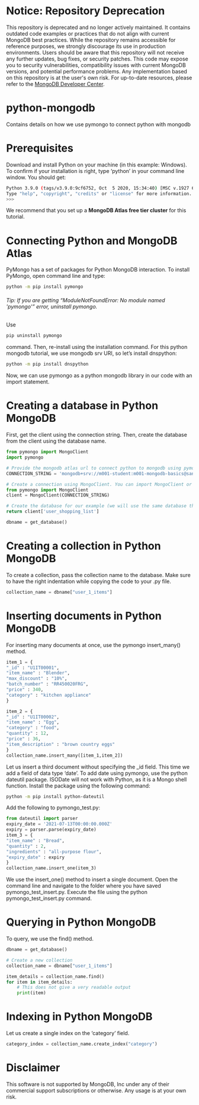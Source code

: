 # Notice: Repository Deprecation
This repository is deprecated and no longer actively maintained. It contains outdated code examples or practices that do not align with current MongoDB best practices. While the repository remains accessible for reference purposes, we strongly discourage its use in production environments.
Users should be aware that this repository will not receive any further updates, bug fixes, or security patches. This code may expose you to security vulnerabilities, compatibility issues with current MongoDB versions, and potential performance problems. Any implementation based on this repository is at the user's own risk.
For up-to-date resources, please refer to the [MongoDB Developer Center](https://mongodb.com/developer).

# python-mongodb
Contains details on how we use pymongo to connect python with mongodb

# Prerequisites
Download and install Python on your machine (in this example: Windows). To confirm if your installation is right, type ‘python’ in your command line window. You should get:
```bash
Python 3.9.0 (tags/v3.9.0:9cf6752, Oct  5 2020, 15:34:40) [MSC v.1927 64 bit (AMD64)] on win32
Type "help", "copyright", "credits" or "license" for more information.
>>>
```

We recommend that you set up a **MongoDB Atlas free tier cluster** for this tutorial. 

# Connecting Python and MongoDB Atlas
PyMongo has a set of packages for Python MongoDB interaction.
To install PyMongo, open command line and type:
```bash
python -m pip install pymongo
```

###### Tip: If you are getting “ModuleNotFoundError: No module named 'pymongo'” error, uninstall pymongo. 
Use 
```bash
pip uninstall pymongo 
```
command. Then, re-install using the installation command.
For this python mongodb tutorial, we use mongodb srv URI, so let’s install dnspython:
```bash
python -m pip install dnspython
```

Now, we can use pymongo as a python mongodb library in our code with an import statement.

# Creating a database in Python MongoDB
First, get the client using the connection string. Then, create the database from the client using the database name.
```python
from pymongo import MongoClient
import pymongo

# Provide the mongodb atlas url to connect python to mongodb using pymongo
CONNECTION_STRING = 'mongodb+srv://m001-student:m001-mongodb-basics@sandbox.qurli.mongodb.net/myFirstDatabase'

# Create a connection using MongoClient. You can import MongoClient or use pymongo.MongoClient
from pymongo import MongoClient
client = MongoClient(CONNECTION_STRING)

# Create the database for our example (we will use the same database throughout the tutorial
return client['user_shopping_list']

dbname = get_database()
```

# Creating a collection in Python MongoDB

To create a collection, pass the collection name to the database. Make sure to have the right indentation while copying the code to your .py file.
```python
collection_name = dbname["user_1_items"]
```

# Inserting documents in Python MongoDB
For inserting many documents at once, use the pymongo insert_many() method.
```python
item_1 = {
"_id" : "U1IT00001",
"item_name" : "Blender",
"max_discount" : "10%",
"batch_number" : "RR450020FRG",
"price" : 340,
"category" : "kitchen appliance"
}

item_2 = {
"_id" : "U1IT00002",
"item_name" : "Egg",
"category" : "food",
"quantity" : 12,
"price" : 36,
"item_description" : "brown country eggs"
}
collection_name.insert_many([item_1,item_2])
```

Let us insert a third document without specifying the _id field. This time we add a field of data type ‘date’. To add date using pymongo, use the python dateutil package. ISODate will not work with Python, as it is a Mongo shell function. 
Install the package using the following command: 
```bash
python -m pip install python-dateutil
```
Add the following to pymongo_test.py:
```python
from dateutil import parser
expiry_date = '2021-07-13T00:00:00.000Z'
expiry = parser.parse(expiry_date)
item_3 = {
"item_name" : "Bread",
"quantity" : 2,
"ingredients" : "all-purpose flour",
"expiry_date" : expiry
}
collection_name.insert_one(item_3)
```

We use the insert_one() method to insert a single document.
Open the command line and navigate to the folder where you have saved pymongo_test_insert.py. Execute the file using the  python pymongo_test_insert.py command.

# Querying in Python MongoDB 
To query, we use the find() method.
```python
dbname = get_database()

# Create a new collection
collection_name = dbname["user_1_items"]

item_details = collection_name.find()
for item in item_details:
	# This does not give a very readable output
	print(item)
```	
	
# Indexing in Python MongoDB
Let us create a single index on the ‘category’ field. 
```python
category_index = collection_name.create_index("category")
```
# Disclaimer
This software is not supported by MongoDB, Inc under any of their commercial support subscriptions or otherwise. Any usage is at your own risk.
